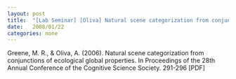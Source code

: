 ```yaml
---
layout: post
title:  "[Lab Seminar] [Oliva] Natural scene categorization from conjunctions of ecological global properties"
date:   2008/01/22
categories: none
---
```






Greene, M. R., & Oliva, A. (2006). Natural scene categorization from conjunctions of ecological global properties. In Proceedings of the 28th Annual Conference of the Cognitive Science Society. 291-296 [PDF]







 

